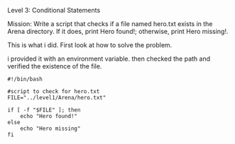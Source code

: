 Level 3: Conditional Statements

Mission: Write a script that checks if a file named hero.txt exists in the Arena directory. If it does, print Hero found!; otherwise, print Hero missing!.


This is what i did. First look at how to solve the problem.

i provided it with an environment variable. then checked the path and verified the existence of the file.

```
#!/bin/bash

#script to check for hero.txt
FILE="../level1/Arena/hero.txt"

if [ -f "$FILE" ]; then
    echo "Hero found!"
else
    echo "Hero missing"
fi

```
